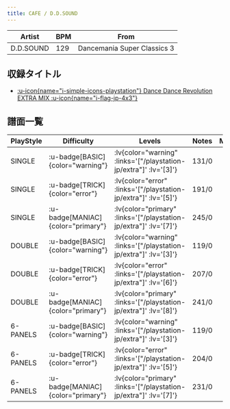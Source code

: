 ```yaml
---
title: CAFE / D.D.SOUND
---
```


|Artist|BPM|From|
|------|---|----|
|D.D.SOUND|129|Dancemania Super Classics 3|

## 収録タイトル

- [ :u-icon{name="i-simple-icons-playstation"} Dance Dance Revolution EXTRA MIX :u-icon{name="i-flag-jp-4x3"} ](/playstation-jp/extra)

## 譜面一覧

|PlayStyle|Difficulty|Levels|Notes|Movie|
|---------|----------|------|-----|-----|
|SINGLE| :u-badge[BASIC]{color="warning"} | :lv{color="warning" :links='["/playstation-jp/extra"]' :lv='[3]'} |131/0||
|SINGLE| :u-badge[TRICK]{color="error"} | :lv{color="error" :links='["/playstation-jp/extra"]' :lv='[5]'} |191/0||
|SINGLE| :u-badge[MANIAC]{color="primary"} | :lv{color="primary" :links='["/playstation-jp/extra"]' :lv='[7]'} |245/0||
|DOUBLE| :u-badge[BASIC]{color="warning"} | :lv{color="warning" :links='["/playstation-jp/extra"]' :lv='[3]'} |119/0||
|DOUBLE| :u-badge[TRICK]{color="error"} | :lv{color="error" :links='["/playstation-jp/extra"]' :lv='[6]'} |207/0||
|DOUBLE| :u-badge[MANIAC]{color="primary"} | :lv{color="primary" :links='["/playstation-jp/extra"]' :lv='[8]'} |241/0||
|6-PANELS| :u-badge[BASIC]{color="warning"} | :lv{color="warning" :links='["/playstation-jp/extra"]' :lv='[3]'} |119/0||
|6-PANELS| :u-badge[TRICK]{color="error"} | :lv{color="error" :links='["/playstation-jp/extra"]' :lv='[5]'} |204/0||
|6-PANELS| :u-badge[MANIAC]{color="primary"} | :lv{color="primary" :links='["/playstation-jp/extra"]' :lv='[7]'} |231/0||
